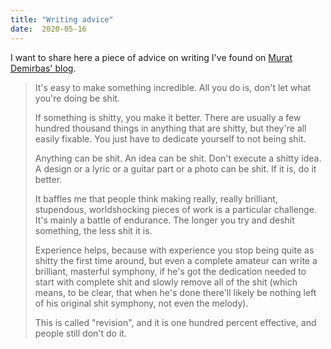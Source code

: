 ```yaml
---
title: "Writing advice"
date:  2020-05-16
---
```


I want to share here a piece of advice on writing I've found on [Murat Demirbas' blog](http://muratbuffalo.blogspot.com/2010/09/writing-advice.html).

> It's easy to make something incredible. All you do is, don't let what you're doing be shit.
>
> If something is shitty, you make it better. There are usually a few hundred thousand things in anything that are shitty, but they're all easily fixable. You just have to dedicate yourself to not being shit.
>
> Anything can be shit. An idea can be shit. Don't execute a shitty idea. A design or a lyric or a guitar part or a photo can be shit. If it is, do it better.
>
> It baffles me that people think making really, really brilliant, stupendous, worldshocking pieces of work is a particular challenge. It's mainly a battle of endurance. The longer you try and deshit something, the less shit it is.
>
> Experience helps, because with experience you stop being quite as shitty the first time around, but even a complete amateur can write a brilliant, masterful symphony, if he's got the dedication needed to start with complete shit and slowly remove all of the shit (which means, to be clear, that when he's done there'll likely be nothing left of his original shit symphony, not even the melody).
>
> This is called "revision", and it is one hundred percent effective, and people still don't do it.
